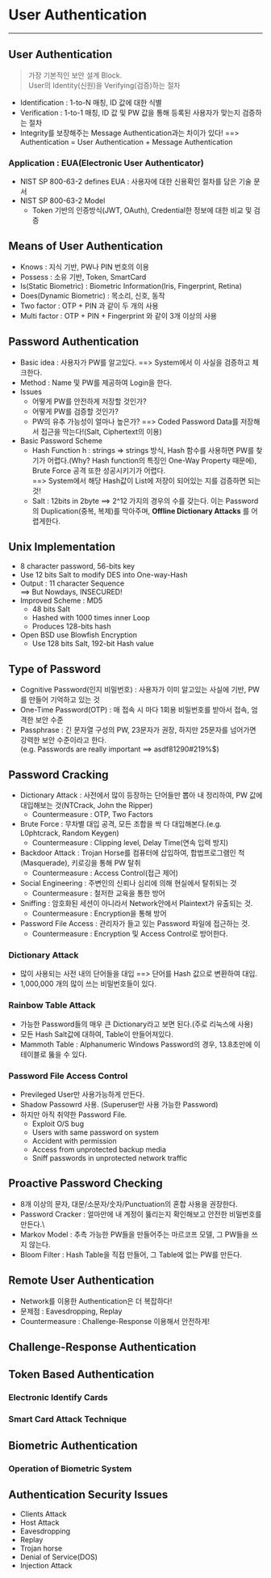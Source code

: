 # User Authentication
---
## User Authentication
>가장 기본적인 보안 설계 Block.  
>User의 Identity(신원)을 Verifying(검증)하는 절차
- Identification : 1-to-N 매칭, ID 값에 대한 식별
- Verification : 1-to-1 매칭, ID 값 및 PW 값을 통해 등록된 사용자가 맞는지 검증하는 절차
- Integrity를 보장해주는 Message Authentication과는 차이가 있다! ==> Authentication = User Authentication + Message Authentication

### Application : EUA(Electronic User Authenticator)
- NIST SP 800-63-2 defines EUA : 사용자에 대한 신용확인 절차를 담은 기술 문서
- NIST SP 800-63-2 Model
  - Token 기반의 인증방식(JWT, OAuth), Credential한 정보에 대한 비교 및 검증

## Means of User Authentication
- Knows : 지식 기반, PW나 PIN 번호의 이용
- Possess : 소유 기반, Token, SmartCard
- Is(Static Biometric) : Biometric Information(Iris, Fingerprint, Retina)
- Does(Dynamic Biometric) : 목소리, 신호, 동작
- Two factor : OTP + PIN 과 같이 두 개의 사용
- Multi factor : OTP + PIN + Fingerprint 와 같이 3개 이상의 사용

## Password Authentication
- Basic idea : 사용자가 PW를 알고있다. ==> System에서 이 사실을 검증하고 체크한다.
- Method : Name 및 PW를 제공하여 Login을 한다.
- Issues
  - 어떻게 PW를 안전하게 저장할 것인가?
  - 어떻게 PW를 검증할 것인가?
  - PW의 유추 가능성이 얼마나 높은가? ==> Coded Password Data를 저장해서 접근을 막는다!(Salt, Ciphertext의 이용)
- Basic Password Scheme
  - Hash Function h : strings => strings 방식, Hash 함수를 사용하면 PW를 찾기가 어렵다.(Why? Hash function의 특징인 One-Way Property 때문에), Brute Force 공격 또한 성공시키기가 어렵다.  
  ==> System에서 해당 Hash값이 List에 저장이 되어있는 지를 검증하면 되는 것!
  - Salt : 12bits in 2byte ==> 2^12 가지의 경우의 수를 갖는다. 이는 Password의 Duplication(중복, 복제)를 막아주며, __Offline Dictionary Attacks__ 를 어렵게한다.
 
## Unix Implementation
 - 8 character password, 56-bits key
 - Use 12 bits Salt to modify DES into One-way-Hash
 - Output : 11 character Sequence  
 ==> But Nowdays, INSECURED!  
 - Improved Scheme : MD5
   - 48 bits Salt
   - Hashed with 1000 times inner Loop
   - Produces 128-bits hash
 - Open BSD use Blowfish Encryption
   - Use 128 bits Salt, 192-bit Hash value
 
## Type of Password
 - Cognitive Password(인지 비밀번호) : 사용자가 이미 알고있는 사실에 기반, PW를 만들어 기억하고 있는 것 
 - One-Time Password(OTP) : 매 접속 시 마다 1회용 비밀번호를 받아서 접속, 엄격한 보안 수준
 - Passphrase : 긴 문자열 구성의 PW, 23문자가 권장, 하지만 25문자를 넘어가면 강력한 보안 수준이라고 한다.  
   (e.g. Passwords are really important ==> asdf81290#219%$)

## Password Cracking
- Dictionary Attack : 사전에서 많이 등장하는 단어들만 뽑아 내 정리하여, PW 값에 대입해보는 것(NTCrack, John the Ripper)
  - Countermeasure : OTP, Two Factors
- Brute Force : 무차별 대입 공격, 모든 조합을 싹 다 대입해본다.(e.g. L0phtcrack, Random Keygen)
  - Countermeasure : Clipping level, Delay Time(연속 입력 방지)
- Backdoor Attack : Trojan Horse를 컴퓨터에 삽입하여, 합법프로그램인 척(Masquerade), 키로깅을 통해 PW 탈취
  - Countermeasure : Access Control(접근 제어)
- Social Engineering : 주변인의 신뢰나 심리에 의해 현실에서 탈취되는 것
  - Countermeasure : 철저한 교육을 통한 방어
- Sniffing : 암호화된 세션이 아니라서 Network안에서 Plaintext가 유출되는 것.
  - Countermeasure : Encryption을 통해 방어
- Password File Access : 관리자가 들고 있는 Password 파일에 접근하는 것.
  - Countermeasure : Encryption 및 Access Control로 방어한다.

### Dictionary Attack
- 많이 사용되는 사전 내의 단어들을 대입 ==> 단어를 Hash 값으로 변환하여 대입.
- 1,000,000 개의 많이 쓰는 비밀번호들이 있다.

### Rainbow Table Attack
- 가능한 Password들의 매우 큰 Dictionary라고 보면 된다.(주로 리눅스에 사용)
- 모든 Hash Salt값에 대하여, Table이 만들어져있다.
- Mammoth Table : Alphanumeric Windows Password의 경우, 13.8초만에 이 테이블로 뚫을 수 있다.

### Password File Access Control
- Previleged User만 사용가능하게 만든다.
- Shadow Passowrd 사용. (Superuser만 사용 가능한 Password)
- 하지만 아직 취약한 Password File.
  - Exploit O/S bug
  - Users with same password on system
  - Accident with permission
  - Access from unprotected backup media
  - Sniff passwords in unprotected network traffic

## Proactive Password Checking
- 8개 이상의 문자, 대문/소문자/숫자/Punctuation의 혼합 사용을 권장한다.
- Password Cracker : 얼마만에 내 계정이 뚫리는지 확인해보고 안전한 비밀번호를 만든다.\
- Markov Model : 추측 가능한 PW들을 만들어주는 마르코프 모델, 그 PW들을 쓰지 않는다.
- Bloom Filter : Hash Table을 직접 만들어, 그 Table에 없는 PW를 만든다.

## Remote User Authentication
- Network를 이용한 Authentication은 더 복잡하다!
- 문제점 : Eavesdropping, Replay
- Countermeasure : Challenge-Response 이용해서 안전하게!
## Challenge-Response Authentication
## Token Based Authentication
### Electronic Identify Cards
### Smart Card Attack Technique
## Biometric Authentication
### Operation of Biometric System
## Authentication Security Issues
- Clients Attack
- Host Attack
- Eavesdropping
- Replay
- Trojan horse
- Denial of Service(DOS)
- Injection Attack
